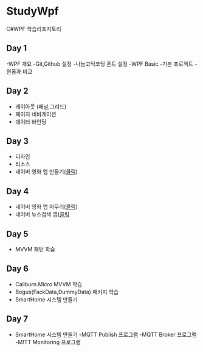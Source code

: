 # StudyWpf
C#WPF 학습리포지토리

## Day 1
-WPF 개요
-Git,Github 설정
-나눔고딕코딩 폰트 설정
-WPF Basic
  -기본 프로젝트
  -윈폼과 비교

## Day 2
- 레이아웃 (패널,그리드)
- 페이지 네비게이션
- 데이터 바인딩

## Day 3
- 디자인
- 리소스
- 네이버 영화 앱 만들기([클릭](https://github.com/ROJE100/StudyWpf/tree/main/portfolio))

## Day 4
- 네이버 영화 앱 마무리([클릭](https://github.com/ROJE100/StudyWpf/tree/main/portfolio))
- 네이버 뉴스검색 앱([클릭](https://github.com/ROJE100/StudyWpf/tree/main/portfolio#naver-%EB%89%B4%EC%8A%A4%EA%B2%80%EC%83%89)

## Day 5
- MVVM 패턴 학습

## Day 6
- Caliburn.Micro MVVM 학습
- Bogus(FackData,DummyData) 패키지 학습
- SmartHome 시스템 만들기

## Day 7
- SmartHome 시스템 만들기
  -MQTT Publish 프로그램
  -MQTT Broker 프로그램
  -M!TT Monitoring 프로그램
